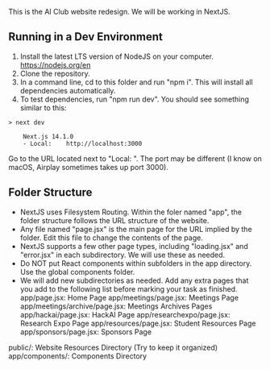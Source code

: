 This is the AI Club website redesign. We will be working in NextJS.

## Running in a Dev Environment
1. Install the latest LTS version of NodeJS on your computer. https://nodejs.org/en
2. Clone the repository.
3. In a command line, cd to this folder and run "npm i". This will install all dependencies automatically.
4. To test dependencies, run "npm run dev". You should see something similar to this:
```
> next dev

    Next.js 14.1.0
    - Local:    http://localhost:3000
```
Go to the URL located next to "Local: ". The port may be different (I know on macOS, Airplay sometimes takes up port 3000).

## Folder Structure
- NextJS uses Filesystem Routing. Within the foler named "app", the folder structure follows the URL structure of the website.
- Any file named "page.jsx" is the main page for the URL implied by the folder. Edit this file to change the contents of the page.
- NextJS supports a few other page types, including "loading.jsx" and "error.jsx" in each subdirectory. We will use these as needed.
- Do NOT put React components within subfolders in the app directory. Use the global components folder.
- We will add new subdirectories as needed. Add any extra pages that you add to the following list before marking your task as finished.
app/page.jsx: Home Page
app/meetings/page.jsx: Meetings Page
app/meetings/archive/page.jsx: Meetings Archives Pages
app/hackai/page.jsx: HackAI Page
app/researchexpo/page.jsx: Research Expo Page
app/resources/page.jsx: Student Resources Page
app/sponsors/page.jsx: Sponsors Page

public/: Website Resources Directory (Try to keep it organized)
app/components/: Components Directory

